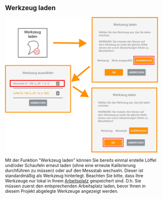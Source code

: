 ## Werkzeug laden
![Werkzeug laden](../images_funktionen/WerkzeugLaden.png)

Mit der Funktion "Werkzeug laden" können Sie bereits einmal erstelle Löffel und/oder Schaufeln erneut laden (ohne eine erneute Kalibrierung durchführen zu müssen) oder auf den Messstab wechseln. Dieser ist standardmäßig als Werkzeug hinterlegt. Beachten Sie bitte, dass Ihre Werkzeuge nur lokal in Ihrem [Arbeitsplatz](https://docs.excav.de/app/funktionen/arbeitseinstellungen/arbeitsplatz_laden/) gespeichert sind. D.h. Sie müssen zuerst den entsprechenden Arbeitsplatz laden, bevor Ihnen in diesem Projekt abgelegte Werkzeuge angezeigt werden. 